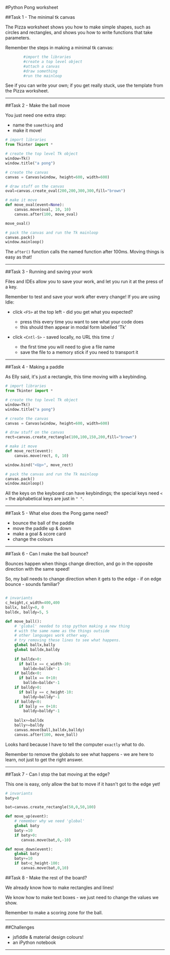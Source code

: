#Python Pong worksheet

##Task 1 - The minimal tk canvas

The Pizza worksheet shows you how to make simple shapes, such as circles and rectangles, and shows you how to write functions that take parameters.

Remember the steps in making a minimal  tk canvas:
             
```python
        #import the libraries
        #create a top level object
        #attach a canvas
        #draw something
        #run the mainloop
```

See if you can write your own; if you get really stuck, use the template from the Pizza worksheet.

***

##Task 2 - Make the ball move

You just need one extra step:
* name the `something` and 
* make it move!

```python
# import libraries
from Tkinter import * 

# create the top level Tk object
window=Tk()
window.title("a pong")

# create the canvas
canvas = Canvas(window, height=600, width=600)

# draw stuff on the canvas
oval=canvas.create_oval(200,200,300,300,fill="brown")

# make it move
def move_oval(event=None):
    canvas.move(oval, 10, 10)
    canvas.after(100, move_oval)

move_oval()

# pack the canvas and run the Tk mainloop
canvas.pack()
window.mainloop()

```

The `after()` function calls the named function after 100ms. Moving things is easy as that!

***

##Task 3 - Running and saving your work

Files and IDEs allow you to save your work, and let you run it at the press of a key.

Remember to test and save your work after every change! If you are using Idle:

* click `<F5>` at the top left - did you get what you expected?
  * press this every time you want to see what your code does 
  * this should then appear in modal form labelled 'Tk'

* click `<Cntl-S>` - saved locally, no URL this time :/
  * the first time you will need to give a file name
  * save the file to a memory stick if you need to transport it

***

##Task 4 - Making a paddle

As Elly said, it's just a rectangle, this time moving with a keybinding.

```python
# import libraries
from Tkinter import * 

# create the top level Tk object
window=Tk()
window.title("a pong")

# create the canvas
canvas = Canvas(window, height=600, width=600)

# draw stuff on the canvas
rect=canvas.create_rectangle(100,100,150,200,fill="brown")

# make it move
def move_rect(event):
    canvas.move(rect, 0, 10)

window.bind("<Up>", move_rect)

# pack the canvas and run the Tk mainloop
canvas.pack()
window.mainloop()

```

All the keys on the keyboard can have keybindings; the special keys need `< >` the alphabetical keys are just in `" "`.

***

##Task 5 - What else does the Pong game need?

* bounce the ball of the paddle
* move the paddle up & down
* make a goal & score card
* change the colours

***

##Task 6 - Can I make the ball bounce?

Bounces happen when things change direction, and go in the opposite direction with the same speed!

So, my ball needs to change direction when it gets to the edge - if on edge bounce - sounds familiar?

```python

# invariants
c_height,c_width=400,400
ballx, bally=0, 0
balldx, balldy=5, 5

def move_ball():
    # 'global' needed to stop python making a new thing
    # with the same name as the things outside
    # other languages work other way.
    # try removing these lines to see what happens.
    global ballx,bally
    global balldx,balldy
    
    if balldx>0:
      if ballx == c_width-10:
        balldx=balldx*-1
    if balldx<0:
      if ballx == 0+10:
        balldx=balldx*-1
    if balldy>0:
      if bally == c_height-10:
        balldy=balldy*-1
    if balldy<0:
      if bally == 0+10:
        balldy=balldy*-1
 
    ballx+=balldx
    bally+=balldy
    canvas.move(ball,balldx,balldy)
    canvas.after(100, move_ball)
```

Looks hard because I have to tell the computer ```exactly``` what to do.

Remember to remove the globals to see what happens - we are here to learn, not just to get the right answer.

***

##Task 7 - Can I stop the bat moving at the edge?

This one is easy, only allow the bat to move if it hasn't got to the edge yet!

```python
# invariants
baty=0

bat=canvas.create_rectangle(50,0,50,100)

def move_up(event):
    # remember why we need 'global'
    global baty
    baty-=10
    if baty>0:
       canvas.move(bat,0,-10)

def move_down(event):
    global baty
    baty+=10
    if bat<c_height-100:
       canvas.move(bat,0,10)
```

##Task 8 - Make the rest of the board?

We already know how to make rectangles and lines!

We know how to make text boxes - we just need to change the values we show.

Remember to make a scoring zone for the ball.


***

##Challenges

* jsfiddle & material design colours!
* an iPython notebook

***
